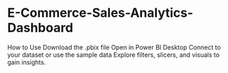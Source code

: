 # E-Commerce-Sales-Analytics-Dashboard

How to Use
Download the .pbix file
Open in Power BI Desktop
Connect to your dataset or use the sample data
Explore filters, slicers, and visuals to gain insights.
